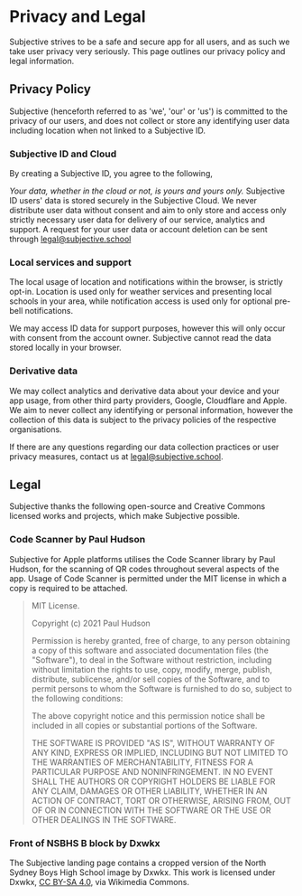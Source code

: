 # Privacy and Legal

Subjective strives to be a safe and secure app for all users, and as such we take user privacy very seriously. This page outlines our privacy policy and legal information.

## Privacy Policy

Subjective (henceforth referred to as 'we', 'our' or 'us') is committed to the privacy of our users, and does not collect or store any identifying user data including location when not linked to a Subjective ID.

### Subjective ID and Cloud

By creating a Subjective ID, you agree to the following,

*Your data, whether in the cloud or not, is yours and yours only.*
Subjective ID users' data is stored securely in the Subjective Cloud. We never distribute user data without consent and aim to only store and access only strictly necessary user data for delivery of our service, analytics and support.
A request for your user data or account deletion can be sent through [legal@subjective.school](mailto:legal@subjective.school)

### Local services and support
The local usage of location and notifications within the browser, is strictly opt-in. Location is used only for weather services and presenting local schools in your area, while notification access is used only for optional pre-bell notifications.

We may access ID data for support purposes, however this will only occur with consent from the account owner. Subjective cannot read the data stored locally in your browser.

### Derivative data
We may collect analytics and derivative data about your device and your app usage, from other third party providers, Google, Cloudflare and Apple. We aim to never collect any identifying or personal information, however the collection of this data is subject to the privacy policies of the respective organisations.

If there are any questions regarding our data collection practices or user privacy measures, contact us at [legal@subjective.school](mailto:legal@subjective.school).

## Legal

Subjective thanks the following open-source and Creative Commons licensed works and projects, which make Subjective possible.

### Code Scanner by Paul Hudson

Subjective for Apple platforms utilises the Code Scanner library by Paul Hudson, for the scanning of QR codes throughout several aspects of the app. Usage of Code Scanner is permitted under the MIT license in which a copy is required to be attached.

> MIT License.
>
> Copyright (c) 2021 Paul Hudson
>
> Permission is hereby granted, free of charge, to any person obtaining a copy of this software and associated documentation files (the "Software"), to deal in the Software without restriction, including without limitation the rights to use, copy, modify, merge, publish, distribute, sublicense, and/or sell copies of the Software, and to permit persons to whom the Software is furnished to do so, subject to the following conditions:
>
> The above copyright notice and this permission notice shall be included in all copies or substantial portions of the Software.
>
> THE SOFTWARE IS PROVIDED "AS IS", WITHOUT WARRANTY OF ANY KIND, EXPRESS OR IMPLIED, INCLUDING BUT NOT LIMITED TO THE WARRANTIES OF MERCHANTABILITY, FITNESS FOR A PARTICULAR PURPOSE AND NONINFRINGEMENT. IN NO EVENT SHALL THE AUTHORS OR COPYRIGHT HOLDERS BE LIABLE FOR ANY CLAIM, DAMAGES OR OTHER LIABILITY, WHETHER IN AN ACTION OF CONTRACT, TORT OR OTHERWISE, ARISING FROM, OUT OF OR IN CONNECTION WITH THE SOFTWARE OR THE USE OR OTHER DEALINGS IN THE SOFTWARE.

### Front of NSBHS B block by Dxwkx

The Subjective landing page contains a cropped version of the North Sydney Boys High School image by Dxwkx.
This work is licensed under Dxwkx, [CC BY-SA 4.0](https://creativecommons.org/licenses/by-sa/4.0), via Wikimedia Commons.

